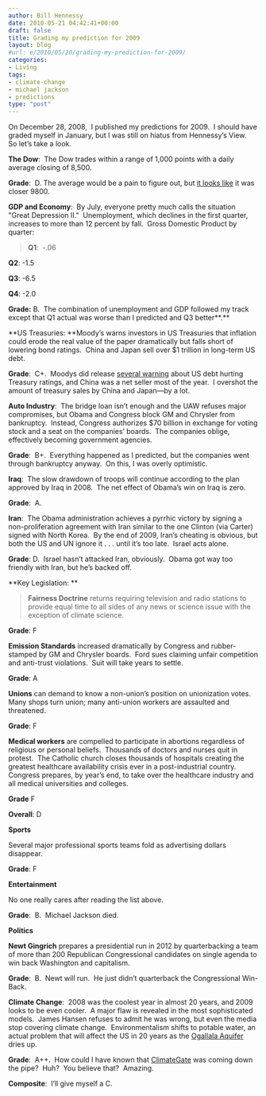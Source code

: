 ```yaml
---
author: Bill Hennessy
date: 2010-05-21 04:42:41+00:00
draft: false
title: Grading my prediction for 2009
layout: blog
#url: e/2010/05/20/grading-my-prediction-for-2009/
categories:
- Living
tags:
- climate-change
- michael jackson
- predictions
type: "post"
---
```


On December 28, 2008,  I published my predictions for 2009.  I should have graded myself in January, but I was still on hiatus from Hennessy’s View.  So let’s take a look.

**The Dow**:  The Dow trades within a range of 1,000 points with a daily average closing of 8,500.

**Grade**:  D. The average would be a pain to figure out, but [it looks like](https://www.economicpopulist.org/content/so-it-begins-moody-s-warns-us-credit-rating-fears) it was closer 9800.

**GDP and Economy**:  By July, everyone pretty much calls the situation "Great Depression II."  Unemployment, which declines in the first quarter, increases to more than 12 percent by fall.  Gross Domestic Product by quarter:


> **Q1**:  -.06

**Q2**: -1.5

**Q3**: -6.5

**Q4**: -2.0


**Grade:** B.  The combination of unemployment and GDP followed my track except that Q1 actual was worse than I predicted and Q3 better**.**

**US Treasuries: **Moody’s warns investors in US Treasuries that inflation could erode the real value of the paper dramatically but falls short of lowering bond ratings.  China and Japan sell over $1 trillion in long-term US debt.

**Grade**:  C+.  Moodys did release [several warning](https://www.economicpopulist.org/content/so-it-begins-moody-s-warns-us-credit-rating-fears) about US debt hurting Treasury ratings, and China was a net seller most of the year.  I overshot the amount of treasury sales by China and Japan—by a lot.

**Auto Industry**:  The bridge loan isn’t enough and the UAW refuses major compromises, but Obama and Congress block GM and Chrysler from bankruptcy.  Instead, Congress authorizes $70 billion in exchange for voting stock and a seat on the companies’ boards.  The companies oblige, effectively becoming government agencies.

**Grade**:  B+.  Everything happened as I predicted, but the companies went through bankruptcy anyway.  On this, I was overly optimistic.

**Iraq**:  The slow drawdown of troops will continue according to the plan approved by Iraq in 2008.  The net effect of Obama’s win on Iraq is zero.

**Grade**:  A.

**Iran**:  The Obama administration achieves a pyrrhic victory by signing a non-proliferation agreement with Iran similar to the one Clinton (via Carter) signed with North Korea.  By the end of 2009, Iran’s cheating is obvious, but both the US and UN ignore it . . . until it’s too late.  Israel acts alone.

**Grade**: D.  Israel hasn’t attacked Iran, obviously.  Obama got way too friendly with Iran, but he’s backed off.

**Key Legislation: **


> **Fairness Doctrine** returns requiring television and radio stations to provide equal time to all sides of any news or science issue with the exception of climate science.

**Grade**: F

**Emission Standards** increased dramatically by Congress and rubber-stamped by GM and Chrysler boards.  Ford sues claiming unfair competition and anti-trust violations.  Suit will take years to settle.

**Grade**: A

**Unions** can demand to know a non-union’s position on unionization votes.  Many shops turn union; many anti-union workers are assaulted and threatened.

**Grade**: F

**Medical workers** are compelled to participate in abortions regardless of religious or personal beliefs.  Thousands of doctors and nurses quit in protest.  The Catholic church closes thousands of hospitals creating the greatest healthcare availability crisis ever in a post-industrial country.  Congress prepares, by year’s end, to take over the healthcare industry and all medical universities and colleges.

**Grade** F

**Overall**: D


**Sports**

Several major professional sports teams fold as advertising dollars disappear.

**Grade**: F

**Entertainment**

No one really cares after reading the list above.

**Grade**:  B.  Michael Jackson died.

**Politics**

**Newt Gingrich** prepares a presidential run in 2012 by quarterbacking a team of more than 200 Republican Congressional candidates on single agenda to win back Washington and capitalism.

**Grade**:  B.  Newt will run.  He just didn’t quarterback the Congressional Win-Back.

**Climate Change**:  2008 was the coolest year in almost 20 years, and 2009 looks to be even cooler.  A major flaw is revealed in the most sophisticated models.  James Hansen refuses to admit he was wrong, but even the media stop covering climate change.  Environmentalism shifts to potable water, an actual problem that will affect the US in 20 years as the [Ogallala Aquifer](https://en.wikipedia.org/wiki/Ogallala_Aquifer) dries up.

**Grade**:  A++.  How could I have known that [ClimateGate](https://blogs.telegraph.co.uk/news/jamesdelingpole/100017393/climategate-the-final-nail-in-the-coffin-of-anthropogenic-global-warming/) was coming down the pipe?  Huh?  You believe that?  Amazing.

**Composite**:  I’ll give myself a C.
